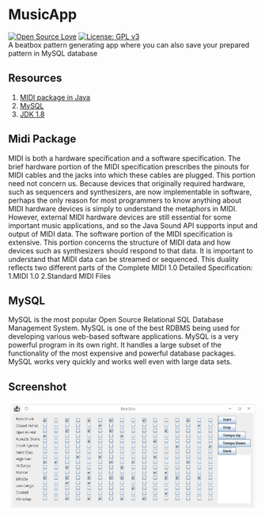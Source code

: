 # MusicApp
[![Open Source Love](https://badges.frapsoft.com/os/v1/open-source.svg?v=103)](https://github.com/ellerbrock/open-source-badges/)
[![License: GPL v3](https://img.shields.io/badge/License-GPLv3-blue.svg)](https://www.gnu.org/licenses/gpl-3.0)<br>
A beatbox pattern generating app where you can also save your prepared pattern in MySQL database<br>

## Resources
1. [MIDI package in Java](https://docs.oracle.com/javase/tutorial/sound/overview-MIDI.html)
2. [MySQL](https://www.mysql.com/)
3. [JDK 1.8](https://www.oracle.com/technetwork/java/javase/downloads/jdk8-downloads-2133151.html)

## Midi Package
MIDI is both a hardware specification and a software specification. The brief hardware portion of the MIDI specification prescribes the pinouts for MIDI cables and the jacks into which these cables are plugged. This portion need not concern us. Because devices that originally required hardware, such as sequencers and synthesizers, are now implementable in software, perhaps the only reason for most programmers to know anything about MIDI hardware devices is simply to understand the metaphors in MIDI. However, external MIDI hardware devices are still essential for some important music applications, and so the Java Sound API supports input and output of MIDI data.
The software portion of the MIDI specification is extensive. This portion concerns the structure of MIDI data and how devices such as synthesizers should respond to that data. It is important to understand that MIDI data can be streamed or sequenced. This duality reflects two different parts of the Complete MIDI 1.0 Detailed Specification:
1.MIDI 1.0
2.Standard MIDI Files

## MySQL
MySQL is the most popular Open Source Relational SQL Database Management System. MySQL is one of the best RDBMS being used for developing various web-based software applications.
MySQL is a very powerful program in its own right. It handles a large subset of the functionality of the most expensive and powerful database packages.
MySQL works very quickly and works well even with large data sets.

## Screenshot

![Screenshot](Screenshot.png)